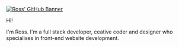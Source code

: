 [![Ross' GitHub Banner](https://i.imgur.com/EWq2YtN.png)](https://Rosss.io)

Hi!

I'm Ross. I'm a full stack developer, ceative coder and designer who specialises in front-end website development.
